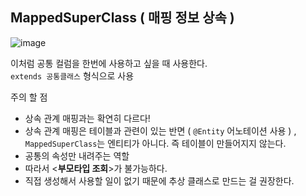 ## MappedSuperClass ( 매핑 정보 상속 )

![image](https://user-images.githubusercontent.com/46811084/145061555-24884135-68cc-469d-8c3e-191d7429ec53.png)

이처럼 공통 컬럼을 한번에 사용하고 싶을 때 사용한다.   
```extends 공통클래스``` 형식으로 사용

주의 할 점
- 상속 관계 매핑과는 확연히 다르다!
- 상속 관계 매핑은 테이블과 관련이 있는 반면 ( ```@Entity``` 어노테이션 사용 ) , ```MappedSuperClass```는 엔티티가 아니다. 즉 테이블이 만들어지지 않는다.
- 공통의 속성만 내려주는 역할
- 따라서 <**부모타입 조회**>가 불가능하다.
- 직접 생성해서 사용할 일이 없기 때문에 추상 클래스로 만드는 걸 권장한다. 
